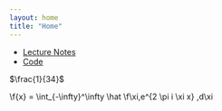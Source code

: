 ```yaml
---
layout: home
title: "Home"
---
```

* [Lecture Notes](./LectureNotes)
* [Code](./code)

$\frac{1}{34}$ 


\f{x} = \int_{-\infty}^\infty
    \hat \f\xi\,e^{2 \pi i \xi x}
    \,d\xi

